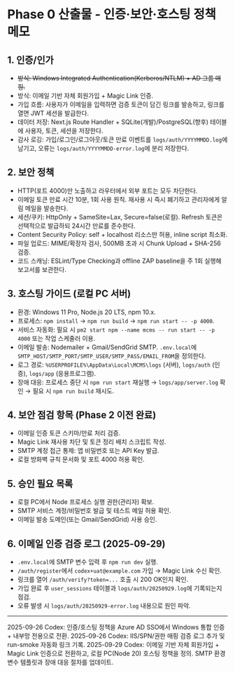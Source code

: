 # Phase 0 산출물 - 인증·보안·호스팅 정책 메모

## 1. 인증/인가
- ~~방식: Windows Integrated Authentication(Kerberos/NTLM) + AD 그룹 매핑.~~
- 방식: 이메일 기반 자체 회원가입 + Magic Link 인증.
- 가입 흐름: 사용자가 이메일을 입력하면 검증 토큰이 담긴 링크를 발송하고, 링크를 열면 JWT 세션을 발급한다.
- 데이터 저장: Next.js Route Handler + SQLite(개발)/PostgreSQL(향후) 테이블에 사용자, 토큰, 세션을 저장한다.
- 감사 로깅: 가입/로그인/로그아웃/토큰 만료 이벤트를 `logs/auth/YYYYMMDD.log`에 남기고, 오류는 `logs/auth/YYYYMMDD-error.log`에 분리 저장한다.

## 2. 보안 정책
- HTTP(포트 4000)만 노출하고 라우터에서 외부 포트는 모두 차단한다.
- 이메일 토큰 만료 시간 10분, 1회 사용 원칙. 재사용 시 즉시 폐기하고 관리자에게 알림 메일을 발송한다.
- 세션/쿠키: HttpOnly + SameSite=Lax, Secure=false(로컬). Refresh 토큰은 선택적으로 발급하되 24시간 만료를 준수한다.
- Content Security Policy: self + localhost 리소스만 허용, inline script 최소화.
- 파일 업로드: MIME/확장자 검사, 500MB 초과 시 Chunk Upload + SHA-256 검증.
- 코드 스캐닝: ESLint/Type Checking과 offline ZAP baseline을 주 1회 실행해 보고서를 보관한다.

## 3. 호스팅 가이드 (로컬 PC 서버)
- 환경: Windows 11 Pro, Node.js 20 LTS, npm 10.x.
- 프로세스: `npm install` → `npm run build` → `npm run start -- -p 4000`.
- 서비스 자동화: 필요 시 `pm2 start npm --name mcms -- run start -- -p 4000` 또는 작업 스케줄러 이용.
- 이메일 발송: Nodemailer + Gmail/SendGrid SMTP. `.env.local`에 `SMTP_HOST/SMTP_PORT/SMTP_USER/SMTP_PASS/EMAIL_FROM`을 정의한다.
- 로그 경로: `%USERPROFILE%\AppData\Local\MCMS\logs` (서버), `logs/auth` (인증), `logs/app` (응용프로그램).
- 장애 대응: 프로세스 중단 시 `npm run start` 재실행 → `logs/app/server.log` 확인 → 필요 시 `npm run build` 재시도.

## 4. 보안 점검 항목 (Phase 2 이전 완료)
- 이메일 인증 토큰 스키마/만료 처리 검증.
- Magic Link 재사용 차단 및 토큰 정리 배치 스크립트 작성.
- SMTP 계정 접근 통제: 앱 비밀번호 또는 API Key 발급.
- 로컬 방화벽 규칙 문서화 및 포트 4000 허용 확인.

## 5. 승인 필요 목록
- 로컬 PC에서 Node 프로세스 실행 권한(관리자) 확보.
- SMTP 서비스 계정/비밀번호 발급 및 테스트 메일 허용 확인.
- 이메일 발송 도메인(또는 Gmail/SendGrid) 사용 승인.

## 6. 이메일 인증 검증 로그 (2025-09-29)
- `.env.local`에 SMTP 변수 입력 후 `npm run dev` 실행.
- `/auth/register`에서 `codex+uat@example.com` 가입 → Magic Link 수신 확인.
- 링크를 열어 `/auth/verify?token=...` 호출 시 200 OK인지 확인.
- 가입 완료 후 `user_sessions` 테이블과 `logs/auth/20250929.log`에 기록되는지 점검.
- 오류 발생 시 `logs/auth/20250929-error.log` 내용으로 원인 파악.

---
2025-09-26 Codex: 인증/호스팅 정책을 Azure AD SSO에서 Windows 통합 인증 + 내부망 전용으로 전환.
2025-09-26 Codex: IIS/SPN/권한 매핑 검증 로그 추가 및 run-smoke 자동화 링크 기록.
2025-09-29 Codex: 이메일 기반 자체 회원가입 + Magic Link 인증으로 전환하고, 로컬 PC(Node 20) 호스팅 정책을 정의. SMTP 환경 변수 템플릿과 장애 대응 절차를 업데이트.
